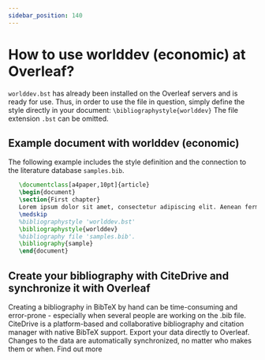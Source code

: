 ```yaml
---
sidebar_position: 140
---
```


# How to use worlddev (economic) at Overleaf?
`worlddev.bst` has already been installed on the Overleaf servers and is ready for use. Thus, in order to use the file in question, simply define the style directly in your document: `\bibliographystyle{worlddev}` The file extension `.bst` can be omitted.

## Example document with worlddev (economic)
The following example includes the style definition and the connection to the literature database `samples.bib`.
```tex
   \documentclass[a4paper,10pt]{article}
   \begin{document}
   \section{First chapter}
   Lorem ipsum dolor sit amet, consectetur adipiscing elit. Aenean fermentum justo massa, ut maximus mauris sodales et. Aenean vel elit a erat rhoncus pharetra.
   \medskip
   %bibliographystyle 'worlddev.bst'
   \bibliographystyle{worlddev}
   %bibliography file 'samples.bib'.
   \bibliography{sample}
   \end{document}
```

## Create your bibliography with CiteDrive and synchronize it with Overleaf
Creating a bibliography in BibTeX by hand can be time-consuming and error-prone - especially when several people are working on the .bib file. CiteDrive is a platform-based and collaborative bibliography and citation manager with native BibTeX support. Export your data directly to Overleaf. Changes to the data are automatically synchronized, no matter who makes them or when. Find out more